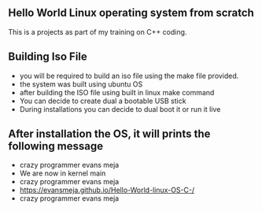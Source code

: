 ## Hello World Linux operating system from scratch
This is a projects as part of my training on C++ coding.

## Building Iso File

- you will be required to build an iso file using the make file provided.
- the system was built using ubuntu OS
- after building the ISO file using built in linux make command
- You can decide to create dual a bootable USB stick
- During installations you can decide to dual boot it or run it live

## After installation the OS, it will prints the following message

- crazy programmer evans meja
- We are now in kernel main
- crazy programmer evans meja
- https://evansmeja.github.io/Hello-World-linux-OS-C-/
- crazy programmer evans meja



